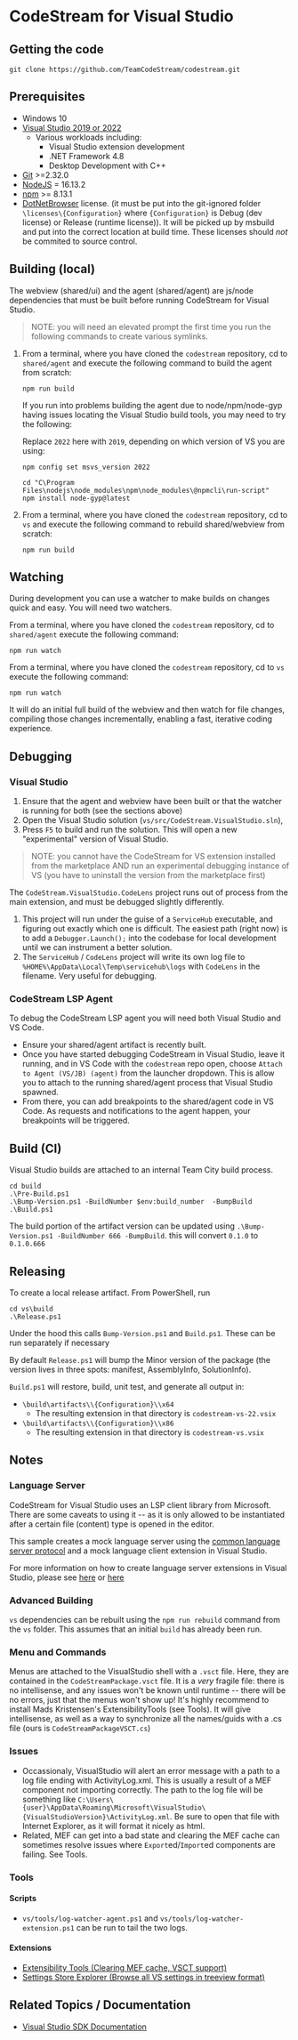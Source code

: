 ﻿# CodeStream for Visual Studio

## Getting the code

```shell
git clone https://github.com/TeamCodeStream/codestream.git
```

## Prerequisites

- Windows 10
- [Visual Studio 2019 or 2022](https://visualstudio.microsoft.com/downloads/)
  - Various workloads including:
    - Visual Studio extension development
    - .NET Framework 4.8
    - Desktop Development with C++
- [Git](https://git-scm.com/) >=2.32.0
- [NodeJS](https://nodejs.org/en/) = 16.13.2
- [npm](https://npmjs.com/) >= 8.13.1
- [DotNetBrowser](https://www.teamdev.com/dotnetbrowser) license. (it must be put into the git-ignored folder `\licenses\{Configuration}` where `{Configuration}` is Debug (dev license) or Release (runtime license)). It will be picked up by msbuild and put into the correct location at build time. These licenses should _not_ be commited to source control.

## Building (local)

The webview (shared/ui) and the agent (shared/agent) are js/node dependencies that must be built before running CodeStream for Visual Studio.

>NOTE: you will need an elevated prompt the first time you run the following commands to create various symlinks.

1. From a terminal, where you have cloned the `codestream` repository, cd to `shared/agent` and execute the following command to build the agent from scratch:

   ```shell
   npm run build
   ```

   If you run into problems building the agent due to node/npm/node-gyp having issues locating the Visual Studio build tools, you may need to try the following:

   Replace `2022` here with `2019`, depending on which version of VS you are using:

   ```shell
   npm config set msvs_version 2022
   ```

   ```shell
   cd "C\Program Files\nodejs\node_modules\npm\node_modules\@npmcli\run-script"
   npm install node-gyp@latest
   ```

2. From a terminal, where you have cloned the `codestream` repository, cd to `vs` and execute the following command to rebuild shared/webview from scratch:

   ```shell
   npm run build
   ```

## Watching

During development you can use a watcher to make builds on changes quick and easy. You will need two watchers.

From a terminal, where you have cloned the `codestream` repository, cd to `shared/agent` execute the following command:

```shell
npm run watch
```

From a terminal, where you have cloned the `codestream` repository, cd to `vs` execute the following command:

```shell
npm run watch
```

It will do an initial full build of the webview and then watch for file changes, compiling those changes incrementally, enabling a fast, iterative coding experience.

## Debugging

### Visual Studio

1. Ensure that the agent and webview have been built or that the watcher is running for both (see the sections above)
1. Open the Visual Studio solution (`vs/src/CodeStream.VisualStudio.sln`),
1. Press `F5` to build and run the solution. This will open a new "experimental" version of Visual Studio.

>NOTE: you cannot have the CodeStream for VS extension installed from the marketplace AND run an experimental debugging instance of VS (you have to uninstall the version from the marketplace first)

The `CodeStream.VisualStudio.CodeLens` project runs out of process from the main extension, and must be debugged slightly differently.

1. This project will run under the guise of a `ServiceHub` executable, and figuring out exactly which one is difficult. The easiest path (right now) is to add a `Debugger.Launch();` into the codebase for local development until we can instrument a better solution.
1. The `ServiceHub` / `CodeLens` project will write its own log file to `%HOME%\AppData\Local\Temp\servicehub\logs` with `CodeLens` in the filename. Very useful for debugging.

### CodeStream LSP Agent

To debug the CodeStream LSP agent you will need both Visual Studio and VS Code.

- Ensure your shared/agent artifact is recently built.
- Once you have started debugging CodeStream in Visual Studio, leave it running, and in VS Code with the `codestream` repo open, choose `Attach to Agent (VS/JB) (agent)` from the launcher dropdown. This is allow you to attach to the running shared/agent process that Visual Studio spawned.
- From there, you can add breakpoints to the shared/agent code in VS Code. As requests and notifications to the agent happen, your breakpoints will be triggered.

## Build (CI)

Visual Studio builds are attached to an internal Team City build process.

```shell
cd build
.\Pre-Build.ps1
.\Bump-Version.ps1 -BuildNumber $env:build_number  -BumpBuild
.\Build.ps1
```

The build portion of the artifact version can be updated using `.\Bump-Version.ps1 -BuildNumber 666 -BumpBuild`. this will convert `0.1.0` to `0.1.0.666`

## Releasing

To create a local release artifact. From PowerShell, run

```shell
cd vs\build
.\Release.ps1
```

Under the hood this calls `Bump-Version.ps1` and `Build.ps1`. These can be run separately if necessary

By default `Release.ps1` will bump the Minor version of the package (the version lives in three spots: manifest, AssemblyInfo, SolutionInfo).

`Build.ps1` will restore, build, unit test, and generate all output in:

- `\build\artifacts\\{Configuration}\\x64`
  - The resulting extension in that directory is `codestream-vs-22.vsix`
- `\build\artifacts\\{Configuration}\\x86`
  - The resulting extension in that directory is `codestream-vs.vsix`

## Notes

### Language Server

CodeStream for Visual Studio uses an LSP client library from Microsoft. There are some caveats to using it -- as it is only allowed to be instantiated after a certain file (content) type is opened in the editor.

This sample creates a mock language server using the [common language server protocol](https://github.com/Microsoft/language-server-protocol/blob/master/protocol.md) and a mock language client extension in Visual Studio.

For more information on how to create language server extensions in Visual Studio, please see [here](https://docs.microsoft.com/en-us/visualstudio/extensibility/adding-an-lsp-extension) or [here](https://docs.microsoft.com/en-us/visualstudio/extensibility/language-server-protocol)

### Advanced Building

`vs` dependencies can be rebuilt using the `npm run rebuild` command from the `vs` folder. This assumes that an initial `build` has already been run.

### Menu and Commands

Menus are attached to the VisualStudio shell with a `.vsct` file. Here, they are contained in the `CodeStreamPackage.vsct` file. It is a _very_ fragile file: there is no intellisense, and any issues won't be known until runtime -- there will be no errors, just that the menus won't show up! It's highly recommend to install Mads Kristensen's ExtensibilityTools (see Tools). It will give intellisense, as well as a way to synchronize all the names/guids with a .cs file (ours is `CodeStreamPackageVSCT.cs`)

### Issues

- Occassionaly, VisualStudio will alert an error message with a path to a log file ending with ActivityLog.xml. This is usually a result of a MEF component not importing correctly. The path to the log file will be something like `C:\Users\{user}\AppData\Roaming\Microsoft\VisualStudio\{VisualStudioVersion}\ActivityLog.xml`. Be sure to open that file with Internet Explorer, as it will format it nicely as html.
- Related, MEF can get into a bad state and clearing the MEF cache can sometimes resolve issues where `Export`ed/`Import`ed components are failing. See Tools.

### Tools

#### Scripts

- `vs/tools/log-watcher-agent.ps1` and `vs/tools/log-watcher-extension.ps1` can be run to tail the two logs.

#### Extensions

- [Extensibility Tools (Clearing MEF cache, VSCT support)](https://marketplace.visualstudio.com/items?itemName=MadsKristensen.ExtensibilityTools)
- [Settings Store Explorer (Browse all VS settings in treeview format)](https://marketplace.visualstudio.com/items?itemName=PaulHarrington.SettingsStoreExplorer)

## Related Topics / Documentation

- [Visual Studio SDK Documentation](https://docs.microsoft.com/en-us/visualstudio/extensibility/visual-studio-sdk)
